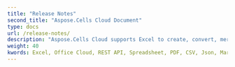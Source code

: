 ```yaml
---
title: "Release Notes"
second_title: "Aspose.Cells Cloud Document"
type: docs
url: /release-notes/
description: "Aspose.Cells Cloud supports Excel to create, convert, merge, split, protected, inner object operation, and so on."
weight: 40
kwords: Excel, Office Cloud, REST API, Spreadsheet, PDF, CSV, Json, Markdown, Release Notes
---
```



